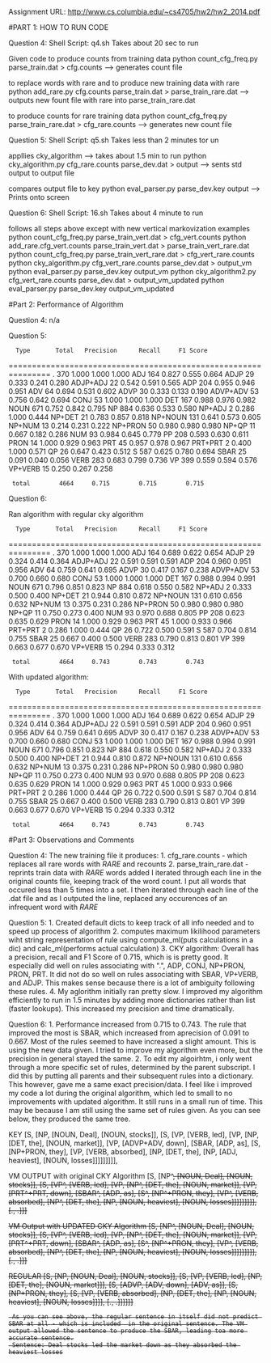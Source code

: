 Assignment URL: http://www.cs.columbia.edu/~cs4705/hw2/hw2_2014.pdf

#PART 1: HOW TO RUN CODE

Question 4:
Shell Script: q4.sh
Takes about 20 sec to run

Given code to produce counts from training data
python count_cfg_freq.py parse_train.dat > cfg.counts
--> generates count file 

 to replace words with rare and to produce new training data with rare
python add_rare.py cfg.counts parse_train.dat > parse_train_rare.dat
--> outputs new fount file with rare into parse_train_rare.dat

to produce counts for rare training data
python count_cfg_freq.py parse_train_rare.dat > cfg_rare.counts
--> generates new count file


Question 5:
Shell Script: q5.sh
Takes less than 2 minutes tor un

appllies cky_algorithm --> takes about 1.5 min to run
python cky_algorithm.py cfg_rare.counts parse_dev.dat > output
--> sents std output to output file

 compares output file to key
python eval_parser.py parse_dev.key output
--> Prints onto screen


Question 6: 
Shell Script: 16.sh
Takes about 4 minute to run


follows all steps above except with new vertical markovization examples
python count_cfg_freq.py  parse_train_vert.dat > cfg_vert.counts
python add_rare.cfg_vert.counts parse_train_vert.dat > parse_train_vert_rare.dat
python count_cfg_freq.py parse_train_vert_rare.dat > cfg_vert_rare.counts
python cky_algorithm.py cfg_vert_rare.counts parse_dev.dat > output_vm
python eval_parser.py parse_dev.key output_vm
python cky_algorithm2.py cfg_vert_rare.counts parse_dev.dat > output_vm_updated
python eval_parser.py parse_dev.key output_vm_updated



#Part 2: Performance of Algorithm

Question 4:
n/a

Question 5: 

      Type       Total   Precision      Recall     F1 Score
===============================================================
         .         370     1.000        1.000        1.000
       ADJ         164     0.827        0.555        0.664
      ADJP          29     0.333        0.241        0.280
  ADJP+ADJ          22     0.542        0.591        0.565
       ADP         204     0.955        0.946        0.951
       ADV          64     0.694        0.531        0.602
      ADVP          30     0.333        0.133        0.190
  ADVP+ADV          53     0.756        0.642        0.694
      CONJ          53     1.000        1.000        1.000
       DET         167     0.988        0.976        0.982
      NOUN         671     0.752        0.842        0.795
        NP         884     0.636        0.533        0.580
    NP+ADJ           2     0.286        1.000        0.444
    NP+DET          21     0.783        0.857        0.818
   NP+NOUN         131     0.641        0.573        0.605
    NP+NUM          13     0.214        0.231        0.222
   NP+PRON          50     0.980        0.980        0.980
     NP+QP          11     0.667        0.182        0.286
       NUM          93     0.984        0.645        0.779
        PP         208     0.593        0.630        0.611
      PRON          14     1.000        0.929        0.963
       PRT          45     0.957        0.978        0.967
   PRT+PRT           2     0.400        1.000        0.571
        QP          26     0.647        0.423        0.512
         S         587     0.625        0.780        0.694
      SBAR          25     0.091        0.040        0.056
      VERB         283     0.683        0.799        0.736
        VP         399     0.559        0.594        0.576
   VP+VERB          15     0.250        0.267        0.258

     total        4664     0.715        0.715        0.715


Question 6:

Ran algorithm with regular cky algorithm

      Type       Total   Precision      Recall     F1 Score
===============================================================
         .         370     1.000        1.000        1.000
       ADJ         164     0.689        0.622        0.654
      ADJP          29     0.324        0.414        0.364
  ADJP+ADJ          22     0.591        0.591        0.591
       ADP         204     0.960        0.951        0.956
       ADV          64     0.759        0.641        0.695
      ADVP          30     0.417        0.167        0.238
  ADVP+ADV          53     0.700        0.660        0.680
      CONJ          53     1.000        1.000        1.000
       DET         167     0.988        0.994        0.991
      NOUN         671     0.796        0.851        0.823
        NP         884     0.618        0.550        0.582
    NP+ADJ           2     0.333        0.500        0.400
    NP+DET          21     0.944        0.810        0.872
   NP+NOUN         131     0.610        0.656        0.632
    NP+NUM          13     0.375        0.231        0.286
   NP+PRON          50     0.980        0.980        0.980
     NP+QP          11     0.750        0.273        0.400
       NUM          93     0.970        0.688        0.805
        PP         208     0.623        0.635        0.629
      PRON          14     1.000        0.929        0.963
       PRT          45     1.000        0.933        0.966
   PRT+PRT           2     0.286        1.000        0.444
        QP          26     0.722        0.500        0.591
         S         587     0.704        0.814        0.755
      SBAR          25     0.667        0.400        0.500
      VERB         283     0.790        0.813        0.801
        VP         399     0.663        0.677        0.670
   VP+VERB          15     0.294        0.333        0.312

     total        4664     0.743        0.743        0.743

With updated algorithm:

      Type       Total   Precision      Recall     F1 Score
===============================================================
         .         370     1.000        1.000        1.000
       ADJ         164     0.689        0.622        0.654
      ADJP          29     0.324        0.414        0.364
  ADJP+ADJ          22     0.591        0.591        0.591
       ADP         204     0.960        0.951        0.956
       ADV          64     0.759        0.641        0.695
      ADVP          30     0.417        0.167        0.238
  ADVP+ADV          53     0.700        0.660        0.680
      CONJ          53     1.000        1.000        1.000
       DET         167     0.988        0.994        0.991
      NOUN         671     0.796        0.851        0.823
        NP         884     0.618        0.550        0.582
    NP+ADJ           2     0.333        0.500        0.400
    NP+DET          21     0.944        0.810        0.872
   NP+NOUN         131     0.610        0.656        0.632
    NP+NUM          13     0.375        0.231        0.286
   NP+PRON          50     0.980        0.980        0.980
     NP+QP          11     0.750        0.273        0.400
       NUM          93     0.970        0.688        0.805
        PP         208     0.623        0.635        0.629
      PRON          14     1.000        0.929        0.963
       PRT          45     1.000        0.933        0.966
   PRT+PRT           2     0.286        1.000        0.444
        QP          26     0.722        0.500        0.591
         S         587     0.704        0.814        0.755
      SBAR          25     0.667        0.400        0.500
      VERB         283     0.790        0.813        0.801
        VP         399     0.663        0.677        0.670
   VP+VERB          15     0.294        0.333        0.312

     total        4664     0.743        0.743        0.743

#Part 3: Observations and Comments

Question 4:
The new training file it produces: 
	1. cfg_rare.counts
		- which replaces all rare words with _RARE_ and recounts
	2. parse_train_rare.dat
		- reprints train data with _RARE_ words added
I iterated through each line in the original counts file, keeping track of the word count. I put all words that occured less than 5 times into a set. I then iterated through each line of the .dat file and as I outputed the line, replaced any occurences of an infrequent word with _RARE_

Question 5:
	1. Created default dicts to keep track of all info needed and to speed up process of algorithm
	2. computes maximum likilihood parameters wiht string representation of rule using compute_ml(puts calculations in a dic) and calc_ml(performs actual calculation)
	3. CKY algorithm: Overall has a precision, recall and F1 Score of 0.715, which is is pretty good. It especially did well on rules associating with ".", ADP, CONJ, NP+PRON, PRON, PRT. It did not do so well on rules associating with SBAR, VP+VERB, and ADJP. This makes sense because there is a lot of ambiguity following these rules. 
	4. My aglorithm initially ran pretty slow. I improved my algorithm efficiently to run in 1.5 minutes by adding more dictionaries rather than list (faster lookups). This increased my precision and time dramatically. 


Question 6:
	1. Performance increased from 0.715 to 0.743. The rule that improved the most is SBAR, which increased from aprecision of 0.091 to 0.667. Most of the rules seemed to have increased a slight amount. This is using the new data given. I tried to improve my algorithm even more, but the precision in general stayed the same.
	2. To edit my algoirhtm, i only went through a more specific set of rules, determined by the parent subscript. I did this by putting all parents and their subsequent rules into a dictionary. This however, gave me a same exact precision/data. I feel like i improved my code a lot during the original algorithm, which led to small to no improvements with updated algorithm. It still runs in a small run of time. This may be because I am still using the same set of rules given. As you can see below, they produced the same tree. 

KEY
[S,
 [NP, [NOUN, Deal], [NOUN, stocks]],
 [S,
  [VP,
   [VERB, led],
   [VP,
    [NP, [DET, the], [NOUN, market]],
    [VP,
     [ADVP+ADV, down],
     [SBAR,
      [ADP, as],
      [S,
       [NP+PRON, they],
       [VP,
        [VERB, absorbed],
        [NP, [DET, the], [NP, [ADJ, heaviest], [NOUN, losses]]]]]]]]],

VM OUTPUT with original CKY Algorithm
[S,
 [NP^<S>, [NOUN, Deal], [NOUN, stocks]],
 [S,
  [VP^<S>,
   [VERB, led],
   [VP,
    [NP^<VP>, [DET, the], [NOUN, market]],
    [VP,
     [PRT^<VP>+PRT, down],
     [SBAR^<VP>,
      [ADP, as],
      [S^<SBAR>,
       [NP^<S>+PRON, they],
       [VP^<S>,
        [VERB, absorbed],
        [NP^<VP>, [DET, the], [NP, [NOUN, heaviest], [NOUN, losses]]]]]]]]],
  [., .]]]

  VM Output with UPDATED CKY Algorithm
 [S,
 [NP^<S>, [NOUN, Deal], [NOUN, stocks]],
 [S,
  [VP^<S>,
   [VERB, led],
   [VP,
    [NP^<VP>, [DET, the], [NOUN, market]],
    [VP,
     [PRT^<VP>+PRT, down],
     [SBAR^<VP>,
      [ADP, as],
      [S^<SBAR>,
       [NP^<S>+PRON, they],
       [VP^<S>,
        [VERB, absorbed],
        [NP^<VP>, [DET, the], [NP, [NOUN, heaviest], [NOUN, losses]]]]]]]]],
  [., .]]]


REGULAR
  [S,
 [NP, [NOUN, Deal], [NOUN, stocks]],
 [S,
  [VP, [VERB, led], [NP, [DET, the], [NOUN, market]]],
  [S,
   [ADVP, [ADV, down], [ADV, as]],
   [S,
    [NP+PRON, they],
    [S,
     [VP,
      [VERB, absorbed],
      [NP, [DET, the], [NP, [NOUN, heaviest], [NOUN, losses]]]],
     [., .]]]]]]


     As you can see above, the regular sentence in itself did not predict SBAR at all - which is included  in the original sentence. The VM output allowed the sentence to produce the SBAR, leading toa more accurate sentence.
     Sentence: Deal stocks led the market down as they absorbed the heaviest losses
